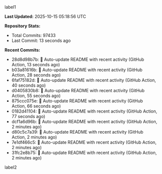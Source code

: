
label1 
<!-- ACTIVITY_START -->
**Last Updated:** 2025-10-15 05:18:56 UTC

**Repository Stats:**
- Total Commits: 97433
- Last Commit: 13 seconds ago

**Recent Commits:**
- 28d8d98b7b: 🤖 Auto-update README with recent activity (GitHub Action, 13 seconds ago)
- b03a81616b: 🤖 Auto-update README with recent activity (GitHub Action, 28 seconds ago)
- 6faf75182d: 🤖 Auto-update README with recent activity (GitHub Action, 40 seconds ago)
- d0405830b8: 🤖 Auto-update README with recent activity (GitHub Action, 55 seconds ago)
- 875ccc075e: 🤖 Auto-update README with recent activity (GitHub Action, 66 seconds ago)
- 0182d41104: 🤖 Auto-update README with recent activity (GitHub Action, 77 seconds ago)
- dcf1a6d96b: 🤖 Auto-update README with recent activity (GitHub Action, 2 minutes ago)
- d80c5c7a39: 🤖 Auto-update README with recent activity (GitHub Action, 2 minutes ago)
- 7e1df466c5: 🤖 Auto-update README with recent activity (GitHub Action, 2 minutes ago)
- 31fc2e8b75: 🤖 Auto-update README with recent activity (GitHub Action, 2 minutes ago)
<!-- ACTIVITY_END -->

label2
